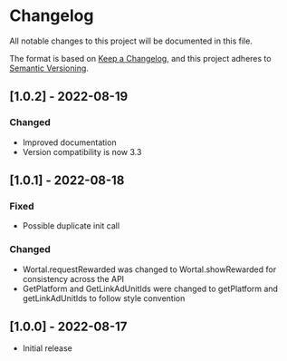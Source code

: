# Changelog
All notable changes to this project will be documented in this file.

The format is based on [Keep a Changelog](https://keepachangelog.com/en/1.0.0/),
and this project adheres to [Semantic Versioning](https://semver.org/spec/v2.0.0.html).

## [1.0.2] - 2022-08-19
### Changed
- Improved documentation
- Version compatibility is now 3.3

## [1.0.1] - 2022-08-18
### Fixed
- Possible duplicate init call

### Changed
- Wortal.requestRewarded was changed to Wortal.showRewarded for consistency across the API
- GetPlatform and GetLinkAdUnitIds were changed to getPlatform and getLinkAdUnitIds to follow style convention

## [1.0.0] - 2022-08-17
- Initial release
